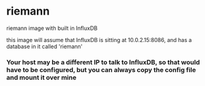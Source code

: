 # riemann
riemann image with built in InfluxDB

this image will assume that InfluxDB is sitting at 10.0.2.15:8086, and has a database in it called 'riemann'

### Your host may be a different IP to talk to InfluxDB, so that would have to be configured, but you can always copy the config file and mount it over mine